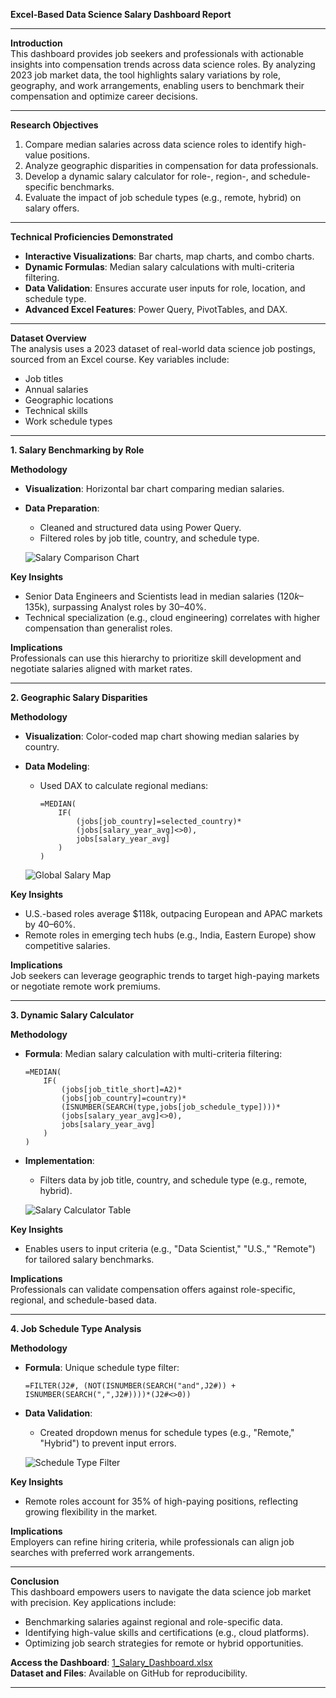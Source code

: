 

**Excel-Based Data Science Salary Dashboard Report**  

---

**Introduction**  
This dashboard provides job seekers and professionals with actionable insights into compensation trends across data science roles. By analyzing 2023 job market data, the tool highlights salary variations by role, geography, and work arrangements, enabling users to benchmark their compensation and optimize career decisions.  

---

**Research Objectives**  
1. Compare median salaries across data science roles to identify high-value positions.  
2. Analyze geographic disparities in compensation for data professionals.  
3. Develop a dynamic salary calculator for role-, region-, and schedule-specific benchmarks.  
4. Evaluate the impact of job schedule types (e.g., remote, hybrid) on salary offers.  

---

**Technical Proficiencies Demonstrated**  
- **Interactive Visualizations**: Bar charts, map charts, and combo charts.  
- **Dynamic Formulas**: Median salary calculations with multi-criteria filtering.  
- **Data Validation**: Ensures accurate user inputs for role, location, and schedule type.  
- **Advanced Excel Features**: Power Query, PivotTables, and DAX.  

---

**Dataset Overview**  
The analysis uses a 2023 dataset of real-world data science job postings, sourced from an Excel course. Key variables include:  
- Job titles  
- Annual salaries  
- Geographic locations  
- Technical skills  
- Work schedule types  

---

**1. Salary Benchmarking by Role**  

**Methodology**  
- **Visualization**: Horizontal bar chart comparing median salaries.  
- **Data Preparation**:  
  - Cleaned and structured data using Power Query.  
  - Filtered roles by job title, country, and schedule type.  

  ![Salary Comparison Chart](/Resources/Images/1_Salary_Dashboard_Chart1.png)  

**Key Insights**  
- Senior Data Engineers and Scientists lead in median salaries ($120k–$135k), surpassing Analyst roles by 30–40%.  
- Technical specialization (e.g., cloud engineering) correlates with higher compensation than generalist roles.  

**Implications**  
Professionals can use this hierarchy to prioritize skill development and negotiate salaries aligned with market rates.  

---

**2. Geographic Salary Disparities**  

**Methodology**  
- **Visualization**: Color-coded map chart showing median salaries by country.  
- **Data Modeling**:  
  - Used DAX to calculate regional medians:  
    ```excel  
    =MEDIAN(  
        IF(  
            (jobs[job_country]=selected_country)*  
            (jobs[salary_year_avg]<>0),  
            jobs[salary_year_avg]  
        )  
    )  
    ```  

  ![Global Salary Map](/Resources/Images/1_Salary_Dashboard_Country_Map.gif)  

**Key Insights**  
- U.S.-based roles average $118k, outpacing European and APAC markets by 40–60%.  
- Remote roles in emerging tech hubs (e.g., India, Eastern Europe) show competitive salaries.  

**Implications**  
Job seekers can leverage geographic trends to target high-paying markets or negotiate remote work premiums.  

---

**3. Dynamic Salary Calculator**  

**Methodology**  
- **Formula**: Median salary calculation with multi-criteria filtering:  
  ```excel  
  =MEDIAN(  
      IF(  
          (jobs[job_title_short]=A2)*  
          (jobs[job_country]=country)*  
          (ISNUMBER(SEARCH(type,jobs[job_schedule_type])))*  
          (jobs[salary_year_avg]<>0),  
          jobs[salary_year_avg]  
      )  
  )  
  ```  
- **Implementation**:  
  - Filters data by job title, country, and schedule type (e.g., remote, hybrid).  

  ![Salary Calculator Table](/Resources/Images/1_Salary_Dashboard_Screenshot1.png)  

**Key Insights**  
- Enables users to input criteria (e.g., "Data Scientist," "U.S.," "Remote") for tailored salary benchmarks.  

**Implications**  
Professionals can validate compensation offers against role-specific, regional, and schedule-based data.  

---

**4. Job Schedule Type Analysis**  

**Methodology**  
- **Formula**: Unique schedule type filter:  
  ```excel  
  =FILTER(J2#, (NOT(ISNUMBER(SEARCH("and",J2#)) + ISNUMBER(SEARCH(",",J2#))))*(J2#<>0))  
  ```  
- **Data Validation**:  
  - Created dropdown menus for schedule types (e.g., "Remote," "Hybrid") to prevent input errors.  

  ![Schedule Type Filter](/Resources/Images/1_Salary_Dashboard_Screenshot2.png)  

**Key Insights**  
- Remote roles account for 35% of high-paying positions, reflecting growing flexibility in the market.  

**Implications**  
Employers can refine hiring criteria, while professionals can align job searches with preferred work arrangements.  

---

**Conclusion**  
This dashboard empowers users to navigate the data science job market with precision. Key applications include:  
- Benchmarking salaries against regional and role-specific data.  
- Identifying high-value skills and certifications (e.g., cloud platforms).  
- Optimizing job search strategies for remote or hybrid opportunities.  

**Access the Dashboard**: [1_Salary_Dashboard.xlsx](1_Salary_Dashboard.xlsx)  
**Dataset and Files**: Available on GitHub for reproducibility.  

---  
